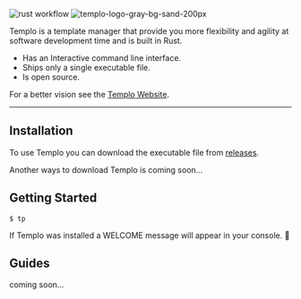 ![rust workflow](https://github.com/pultzlucas/templo/actions/workflows/rust.yml/badge.svg)
![templo-logo-gray-bg-sand-200px](https://user-images.githubusercontent.com/70097798/136667874-3abf69d5-4b3b-402c-81eb-5ca3285e0aea.png)

Templo is a template manager that provide you more flexibility and agility at software development time and is built in Rust.

- Has an Interactive command line interface.
- Ships only a single executable file.
- Is open source.

For a better vision see the [Templo Website](https://templo-website.herokuapp.com/).

---

## Installation

To use Templo you can download the executable file from [releases](https://github.com/pultzlucas/templo/releases).

Another ways to download Templo is coming soon...

## Getting Started

```command
$ tp
```

If Templo was installed a WELCOME message will appear in your console. 🎉

## Guides

coming soon...
